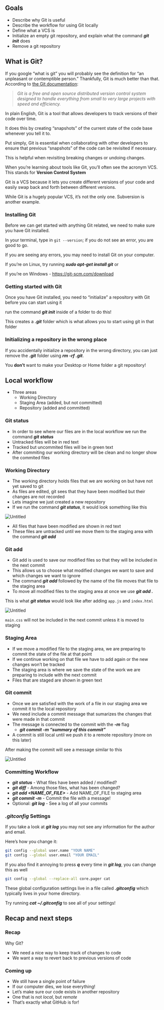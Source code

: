 ## **Goals**

- Describe why Git is useful
- Describe the workflow for using Git locally
- Define what a VCS is
- Initialize an empty git repository, and explain what the command ***git init*** does
- Remove a git repository

## **What is Git?**

If you google “what is git” you will probably see the definition for “an unpleasant or contemptible person.” Thankfully, Git is much better than that. According to [the Git documentation](https://git-scm.com/):

> *Git is a free and open source distributed version control system designed to handle everything from small to very large projects with speed and efficiency.*
> 

In plain English, Git is a tool that allows developers to track versions of their code over time.

It does this by creating “snapshots” of the current state of the code base whenever you tell it to.

Put simply, Git is essential when collaborating with other developers to ensure that previous “snapshots” of the code can be revisited if necessary.

This is helpful when revisiting breaking changes or undoing changes.

When you’re learning about tools like Git, you’ll often see the acronym VCS. This stands for **Version Control System**

Git is a VCS because it lets you create different versions of your code and easily swap back and forth between different versions.

While Git is a hugely popular VCS, it’s not the only one. Subversion is another example.

### **Installing Git**

Before we can get started with anything Git related, we need to make sure you have Git installed.

In your terminal, type in `git --version`; if you do not see an error, you are good to go.

If you are seeing any errors, you may need to install Git on your computer.

If you’re on Linux, try running ***sudo apt-get install git*** or

If you’re on Windows - https://git-scm.com/download

### **Getting started with Git**

Once you have Git installed, you need to “initialize” a repository with Git before you can start using it

run the command ***git init*** inside of a folder to do this!

This creates a ***.git*** folder which is what allows you to start using git in that folder

### **Initializing a repository in the wrong place**

If you accidentally initialize a repository in the wrong directory, you can just remove the ***.git*** folder using ***rm -rf .git***.

You **don’t** want to make your Desktop or Home folder a git repository!

## **Local workflow**

- Three areas
    - Working Directory
    - Staging Area (added, but not committed)
    - Repository (added and committed)

### **Git status**

- In order to see where our files are in the local workflow we run the command ***git status***
- Untracked files will be in red text
- Tracked but uncommited files will be in green text
- After commiting our working directory will be clean and no longer show the commited files

### **Working Directory**

- The working directory holds files that we are working on but have not yet saved to git
- As files are edited, git sees that they have been modified but their changes are not recorded
- Lets imagine we just created a new repository
- If we run the command ***git status***, it would look something like this

![Untitled](https://s3-us-west-2.amazonaws.com/secure.notion-static.com/5e99abae-d7d7-47a6-befb-f99bfc65c707/Untitled.png)

- All files that have been modified are shown in red text
- These files are untracked until we move them to the staging area with the command ***git add***

### **Git add**

- Git add is used to save our modified files so that they will be included in the next commit
- This allows us to choose what modified changes we want to save and which changes we want to ignore
- The command ***git add*** followed by the name of the file moves that file to the staging area
- To move all modified files to the staging area at once we use ***git add .***

This is what ***git status*** would look like after adding `app.js` and `index.html`

![Untitled](https://s3-us-west-2.amazonaws.com/secure.notion-static.com/67326a8a-fe3f-466b-9053-11819a08c84c/Untitled.png)

`main.css` will not be included in the next commit unless it is moved to staging

### **Staging Area**

- If we move a modified file to the staging area, we are preparing to commit the state of the file at that point
- If we continue working on that file we have to add again or the new changes won’t be tracked
- The staging area is where we save the state of the work we are preparing to include with the next commit
- Files that are staged are shown in green text

### **Git commit**

- Once we are satisfied with the work of a file in our staging area we commit it to the local repository
- We need include a commit message that sumarizes the changes that were made in that commit
- The message is connected to the commit with the ***-m*** flag
    - ***git commit -m “summary of this commit”***
- A commit is still local until we push it to a remote repository (more on this later)

After making the commit will see a message similar to this

![Untitled](https://s3-us-west-2.amazonaws.com/secure.notion-static.com/481d5700-1b01-45bc-a2c5-62a274f7aa5a/Untitled.png)

### **Committing Workflow**

- ***git status*** - What files have been added / modified?
- ***git diff*** - Among those files, what has been changed?
- ***git add <NAME_OF_FILE>*** - Add NAME_OF_FILE to staging area
- ***git commit -m*** - Commit the file with a message!
- Optional: ***git log*** - See a log of all your commits

### ***.gitconfig* Settings**

If you take a look at ***git log*** you may not see any information for the author and email.

Here’s how you change it:

```bash
git config --global user.name "YOUR NAME"
git config --global user.email "YOUR EMAIL"
```

If you also find it annoying to press ***q*** every time in ***git log***, you can change this as well

```bash
git config --global --replace-all core.pager cat
```

These global configuration settings live in a file called ***.gitconfig*** which typically lives in your home directory. 

Try running ***cat ~/.gitconfig*** to see all of your settings!

## **Recap and next steps**

### **Recap**

Why Git?

- We need a nice way to keep track of changes to code
- We want a way to revert back to previous versions of code

### **Coming up**

- We still have a single point of failure
- If our computer dies, we lose everything!
- Let’s make sure our code exists in another repository
- One that is not *local*, but *remote*
- That’s exactly what GitHub is for!
